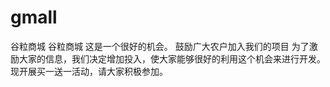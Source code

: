 # gmall
谷粒商城
谷粒商城
这是一个很好的机会。
鼓励广大农户加入我们的项目
为了激励大家的信息，我们决定增加投入，使大家能够很好的利用这个机会来进行开发。
现开展买一送一活动，请大家积极参加。

